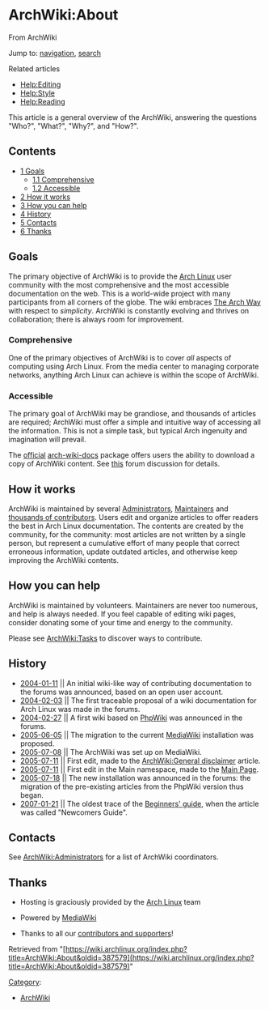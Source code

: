 # ArchWiki:About

From ArchWiki

Jump to: [navigation](#column-one), [search](#searchInput)

Related articles

*   [Help:Editing](/index.php/Help:Editing "Help:Editing")
*   [Help:Style](/index.php/Help:Style "Help:Style")
*   [Help:Reading](/index.php/Help:Reading "Help:Reading")

This article is a general overview of the ArchWiki, answering the questions "Who?", "What?", "Why?", and "How?".

## Contents

*   [1 Goals](#Goals)
    *   [1.1 Comprehensive](#Comprehensive)
    *   [1.2 Accessible](#Accessible)
*   [2 How it works](#How_it_works)
*   [3 How you can help](#How_you_can_help)
*   [4 History](#History)
*   [5 Contacts](#Contacts)
*   [6 Thanks](#Thanks)

## Goals

The primary objective of ArchWiki is to provide the [Arch Linux](/index.php/Arch_Linux "Arch Linux") user community with the most comprehensive and the most accessible documentation on the web. This is a world-wide project with many participants from all corners of the globe. The wiki embraces [The Arch Way](/index.php/The_Arch_Way "The Arch Way") with respect to _simplicity_. ArchWiki is constantly evolving and thrives on collaboration; there is always room for improvement.

### Comprehensive

One of the primary objectives of ArchWiki is to cover _all_ aspects of computing using Arch Linux. From the media center to managing corporate networks, anything Arch Linux can achieve is within the scope of ArchWiki.

### Accessible

The primary goal of ArchWiki may be grandiose, and thousands of articles are required; ArchWiki must offer a simple and intuitive way of accessing all the information. This is not a simple task, but typical Arch ingenuity and imagination will prevail.

The [official](/index.php/Official_repositories "Official repositories") [arch-wiki-docs](https://www.archlinux.org/packages/?name=arch-wiki-docs) package offers users the ability to download a copy of ArchWiki content. See [this](https://bbs.archlinux.org/viewtopic.php?id=94201) forum discussion for details.

## How it works

ArchWiki is maintained by several [Administrators](/index.php/ArchWiki:Administrators "ArchWiki:Administrators"), [Maintainers](/index.php/ArchWiki:Maintainers "ArchWiki:Maintainers") and [thousands of contributors](/index.php/Special:ListUsers "Special:ListUsers"). Users edit and organize articles to offer readers the best in Arch Linux documentation. The contents are created by the community, for the community: most articles are not written by a single person, but represent a cumulative effort of many people that correct erroneous information, update outdated articles, and otherwise keep improving the ArchWiki contents.

## How you can help

ArchWiki is maintained by volunteers. Maintainers are never too numerous, and help is always needed. If you feel capable of editing wiki pages, consider donating some of your time and energy to the community.

Please see [ArchWiki:Tasks](/index.php/ArchWiki:Tasks "ArchWiki:Tasks") to discover ways to contribute.

## History

*   [2004-01-11](https://bbs.archlinux.org/viewtopic.php?id=2243) || An initial wiki-like way of contributing documentation to the forums was announced, based on an open user account.
*   [2004-02-03](https://bbs.archlinux.org/viewtopic.php?id=2421) || The first traceable proposal of a wiki documentation for Arch Linux was made in the forums.
*   [2004-02-27](https://bbs.archlinux.org/viewtopic.php?id=2880) || A first wiki based on [PhpWiki](http://phpwiki.sourceforge.net/) was announced in the forums.
*   [2005-06-05](https://bbs.archlinux.org/viewtopic.php?id=12808) || The migration to the current [MediaWiki](http://www.mediawiki.org/) installation was proposed.
*   [2005-07-08](https://wiki.archlinux.org/index.php?title=Main_page&oldid=5) || The ArchWiki was set up on MediaWiki.
*   [2005-07-11](https://wiki.archlinux.org/index.php?title=ArchWiki:General_disclaimer&oldid=3) || First edit, made to the [ArchWiki:General disclaimer](/index.php/ArchWiki:General_disclaimer "ArchWiki:General disclaimer") article.
*   [2005-07-11](https://wiki.archlinux.org/index.php?title=Main_Page&diff=prev&oldid=28) || First edit in the Main namespace, made to the [Main Page](/index.php/Main_Page "Main Page").
*   [2005-07-18](https://bbs.archlinux.org/viewtopic.php?id=13895) || The new installation was announced in the forums: the migration of the pre-existing articles from the PhpWiki version thus began.
*   [2007-01-21](https://wiki.archlinux.org/index.php?title=Newcomers_Guide&oldid=19652) || The oldest trace of the [Beginners' guide](/index.php/Beginners%27_guide "Beginners' guide"), when the article was called "Newcomers Guide".

## Contacts

See [ArchWiki:Administrators](/index.php/ArchWiki:Administrators "ArchWiki:Administrators") for a list of ArchWiki coordinators.

## Thanks

*   Hosting is graciously provided by the [Arch Linux](https://www.archlinux.org/) team

*   Powered by [MediaWiki](http://www.mediawiki.org/wiki/MediaWiki)

*   Thanks to all our [contributors and supporters](/index.php/Special:ListUsers "Special:ListUsers")!

Retrieved from "[https://wiki.archlinux.org/index.php?title=ArchWiki:About&oldid=387579](https://wiki.archlinux.org/index.php?title=ArchWiki:About&oldid=387579)"

[Category](/index.php/Special:Categories "Special:Categories"):

*   [ArchWiki](/index.php/Category:ArchWiki "Category:ArchWiki")